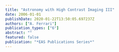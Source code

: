 ```yaml
---
title: "Astronomy with High Contrast Imaging III"
date: 2006-01-01
publishDate: 2020-01-22T13:50:05.697237Z
authors: ["A. Ferrari"]
publication_types: ["6"]
abstract: ""
featured: false
publication: "*EAS Publications Series*"
---
```


